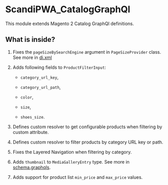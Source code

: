 # ScandiPWA_CatalogGraphQl

This module extends Magento 2 Catalog GraphQl definitions.

## What is inside?

1. Fixes the `pageSizeBySearchEngine` argument in `PageSizeProvider` class. See more in [di.xml](./src/etc/di.xml)

2. Adds following fields to `ProductFilterInput`:

    - `category_url_key`, 

    - `category_url_path`,

    - `color`, 

    - `size`, 

    - `shoes_size`.

3. Defines custom resolver to get configurable products when filtering by custom attribute.

4. Defines custom resolver to filter products by category URL key or path.

5. Fixes the Layered Navigation when filtering by category.

6. Adds `thumbnail` to `MediaGalleryEntry` type. See more in [schema.graphqls](./src/etc/schema.graphqls).
 
7.  Adds support for product list `min_price` and `max_price` values.
